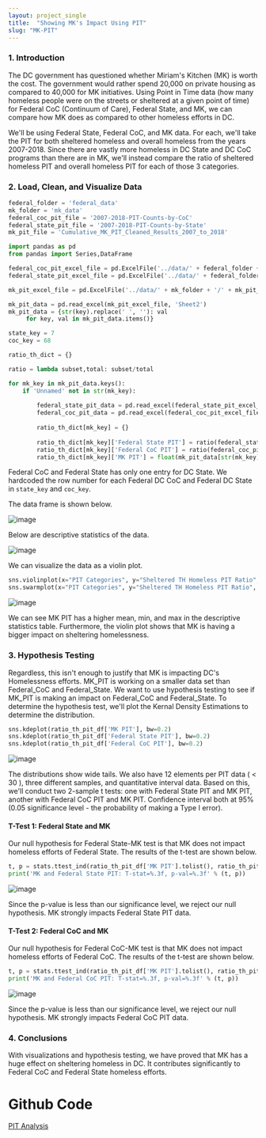 ```yaml
---
layout: project_single
title:  "Showing MK's Impact Using PIT"
slug: "MK-PIT"
---
```


### 1. Introduction

The DC government has questioned whether Miriam's Kitchen (MK) is worth the cost. The government would rather spend 20,000 on private housing as compared to 40,000 for MK initiatives. Using Point in Time data (how many homeless people were on the streets or sheltered at a given point of time) for Federal CoC (Continuum of Care), Federal State, and MK, we can compare how MK does as compared to other homeless efforts in DC.

We'll be using Federal State, Federal CoC, and MK data. For each, we'll take the PIT for both sheltered homeless and overall homeless from the years 2007-2018. Since there are vastly more homeless in DC State and DC CoC programs than there are in MK, we'll instead compare the ratio of sheltered homeless PIT and overall homeless PIT for each of those 3 categories.

### 2. Load, Clean, and Visualize Data

```python
federal_folder = 'federal_data'
mk_folder = 'mk_data'
federal_coc_pit_file = '2007-2018-PIT-Counts-by-CoC'
federal_state_pit_file = '2007-2018-PIT-Counts-by-State'
mk_pit_file = 'Cumulative_MK_PIT_Cleaned_Results_2007_to_2018'

import pandas as pd
from pandas import Series,DataFrame

federal_coc_pit_excel_file = pd.ExcelFile('../data/' + federal_folder + '/' + federal_coc_pit_file + '.xlsx')
federal_state_pit_excel_file = pd.ExcelFile('../data/' + federal_folder + '/' + federal_state_pit_file + '.xlsx')

mk_pit_excel_file = pd.ExcelFile('../data/' + mk_folder + '/' + mk_pit_file + '.xlsx')

mk_pit_data = pd.read_excel(mk_pit_excel_file, 'Sheet2')
mk_pit_data = {str(key).replace(' ', ''): val  
     for key, val in mk_pit_data.items()} 

state_key = 7
coc_key = 68

ratio_th_dict = {}

ratio = lambda subset,total: subset/total 

for mk_key in mk_pit_data.keys():
    if 'Unnamed' not in str(mk_key):
    
        federal_state_pit_data = pd.read_excel(federal_state_pit_excel_file, str(mk_key))
        federal_coc_pit_data = pd.read_excel(federal_coc_pit_excel_file, str(mk_key))
        
        ratio_th_dict[mk_key] = {}
        
        ratio_th_dict[mk_key]['Federal State PIT'] = ratio(federal_state_pit_data['Sheltered TH Homeless, ' + str(mk_key)][state_key], federal_state_pit_data['Overall Homeless, ' + str(mk_key)][state_key])
        ratio_th_dict[mk_key]['Federal CoC PIT'] = ratio(federal_coc_pit_data['Sheltered TH Homeless, ' + str(mk_key)][coc_key], federal_coc_pit_data['Overall Homeless, ' + str(mk_key)][coc_key]) 
        ratio_th_dict[mk_key]['MK PIT'] = float(mk_pit_data[str(mk_key)][47]) 
```

Federal CoC and Federal State has only one entry for DC State. We hardcoded the row number for each Federal DC CoC and Federal DC State in `state_key` and `coc_key`.

The data frame is shown below.

![image]({{site.baseurl}}/images/projects/MK/PIT/PIT_Data.png)

Below are descriptive statistics of the data.

![image]({{site.baseurl}}/images/projects/MK/PIT/PIT_Data_Describe.png)


We can visualize the data as a violin plot. 

```python
sns.violinplot(x="PIT Categories", y="Sheltered TH Homeless PIT Ratio", data=pd.melt(ratio_th_pit_df, var_name='PIT Categories', value_name='Sheltered TH Homeless PIT Ratio'))
sns.swarmplot(x="PIT Categories", y="Sheltered TH Homeless PIT Ratio", data=pd.melt(ratio_th_pit_df, var_name='PIT Categories', value_name='Sheltered TH Homeless PIT Ratio'), color='k', alpha=0.7)
```

![image]({{site.baseurl}}/images/projects/MK/PIT/Violin_Swarm_Plot.png)

We can see MK PIT has a higher mean, min, and max in the descriptive statistics table. Furthermore, the violin plot shows that MK is having a bigger impact on sheltering homelessness. 

### 3. Hypothesis Testing

Regardless, this isn't enough to justify that MK is impacting DC's Homelessness efforts. MK_PIT is working on a smaller data set than Federal_CoC and Federal_State. We want to use hypothesis testing to see if MK_PIT is making an impact on Federal_CoC and Federal_State. To determine the hypothesis test, we'll plot the Kernal Density Estimations to determine the distribution. 

```python
sns.kdeplot(ratio_th_pit_df['MK PIT'], bw=0.2)
sns.kdeplot(ratio_th_pit_df['Federal State PIT'], bw=0.2)
sns.kdeplot(ratio_th_pit_df['Federal CoC PIT'], bw=0.2)
```

![image]({{site.baseurl}}/images/projects/MK/PIT/T-Distributions.png)

The distributions show wide tails. We also have 12 elements per PIT data ( < 30 ), three different samples, and quantitative interval data. Based on this, we'll conduct two 2-sample t tests: one with Federal State PIT and MK PIT, another with Federal CoC PIT and MK PIT. Confidence interval both at 95% (0.05 significance level - the probability of making a Type I error).

#### T-Test 1: Federal State and MK

Our null hypothesis for Federal State-MK test is that MK does not impact homeless efforts of Federal State. The results of the t-test are shown below.

```python
t, p = stats.ttest_ind(ratio_th_pit_df['MK PIT'].tolist(), ratio_th_pit_df['Federal State PIT'].tolist(), None, False)
print('MK and Federal State PIT: T-stat=%.3f, p-val=%.3f' % (t, p))
```

![image]({{site.baseurl}}/images/projects/MK/PIT/MK_State_T_Test.png)

Since the p-value is less than our significance level, we reject our null hypothesis. MK strongly impacts Federal State PIT data. 

#### T-Test 2: Federal CoC and MK

Our null hypothesis for Federal CoC-MK test is that MK does not impact homeless efforts of Federal CoC. The results of the t-test are shown below.

```python
t, p = stats.ttest_ind(ratio_th_pit_df['MK PIT'].tolist(), ratio_th_pit_df['Federal CoC PIT'].tolist(), None, False)
print('MK and Federal CoC PIT: T-stat=%.3f, p-val=%.3f' % (t, p))
```

![image]({{site.baseurl}}/images/projects/MK/PIT/MK_CoC_T_Test.png)

Since the p-value is less than our significance level, we reject our null hypothesis. MK strongly impacts Federal CoC PIT data.

### 4. Conclusions

With visualizations and hypothesis testing, we have proved that MK has a huge effect on sheltering homeless in DC. It contributes significantly to Federal CoC and Federal State homeless efforts. 

# Github Code

[PIT Analysis](https://github.com/hd2zm/Data-Science-Projects/blob/master/Data-Made-Me-Donate/PIT/Showing%20MK's%20Impact%20using%20PIT.ipynb)
